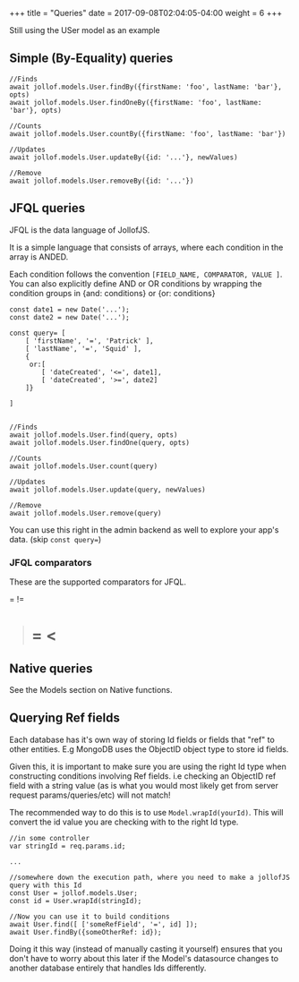 +++
title = "Queries"
date =  2017-09-08T02:04:05-04:00
weight = 6
+++

Still using the USer model as an example

## Simple (By-Equality) queries

```
//Finds
await jollof.models.User.findBy({firstName: 'foo', lastName: 'bar'}, opts)
await jollof.models.User.findOneBy({firstName: 'foo', lastName: 'bar'}, opts)

//Counts
await jollof.models.User.countBy({firstName: 'foo', lastName: 'bar'})

//Updates
await jollof.models.User.updateBy({id: '...'}, newValues)

//Remove
await jollof.models.User.removeBy({id: '...'})

```

## JFQL queries
JFQL is the data language of JollofJS.

It is a simple language that consists of arrays, where each condition in the array is ANDED.

Each condition follows the convention `[FIELD_NAME, COMPARATOR, VALUE ]`.
You can also explicitly define AND or OR conditions by wrapping the condition groups in {and: conditions} or {or: conditions}

```
const date1 = new Date('...');
const date2 = new Date('...');

const query= [
    [ 'firstName', '=', 'Patrick' ],
    [ 'lastName', '=', 'Squid' ],
    {
     or:[
        [ 'dateCreated', '<=', date1],
        [ 'dateCreated', '>=', date2]
    ]}

]


//Finds
await jollof.models.User.find(query, opts)
await jollof.models.User.findOne(query, opts)

//Counts
await jollof.models.User.count(query)

//Updates
await jollof.models.User.update(query, newValues)

//Remove
await jollof.models.User.remove(query)

```

You can use this right in the admin backend as well to explore your app's data. (skip `const query=`)

### JFQL comparators
These are the supported comparators for JFQL.

=
!=
>
>=
<
>=

## Native queries
See the Models section on Native functions.

## Querying Ref fields

Each database has it's own way of storing Id fields or fields that "ref" to other entities.
E.g MongoDB uses the ObjectID object type to store id fields.

Given this, it is important to make sure you are using the right Id type when constructing conditions involving Ref fields.
i.e checking an ObjectID ref field with a string value (as is what you would most likely get from server request params/queries/etc) will not match!

The recommended way to do this is to use `Model.wrapId(yourId)`.
This will convert the id value you are checking with to the right Id type.

```
//in some controller
var stringId = req.params.id;

...

//somewhere down the execution path, where you need to make a jollofJS query with this Id
const User = jollof.models.User;
const id = User.wrapId(stringId);

//Now you can use it to build conditions
await User.find([ ['someRefField', '=', id] ]);
await User.findBy({someOtherRef: id});

```

Doing it this way (instead of manually casting it yourself) ensures that you don't have to worry about this later if the Model's datasource changes to another database entirely that handles Ids differently.